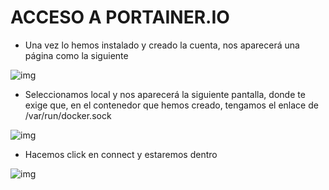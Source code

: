 # ACCESO A PORTAINER.IO

- Una vez lo hemos instalado y creado la cuenta, nos aparecerá una página como la siguiente

![img](https://i.imgur.com/QchAvFu.png)



- Seleccionamos local y nos aparecerá la siguiente pantalla, donde te exige que, en el contenedor que hemos creado, tengamos el enlace de /var/run/docker.sock

![img](https://i.imgur.com/bLFnPqF.png)



- Hacemos click en connect y estaremos dentro

![img](https://i.imgur.com/E7JR0js.png)
